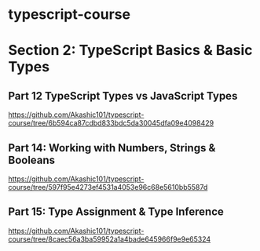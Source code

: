 # typescript-course

# Section 2: TypeScript Basics & Basic Types
## Part 12 TypeScript Types vs JavaScript Types
https://github.com/Akashic101/typescript-course/tree/6b594ca87cdbd833bdc5da30045dfa09e4098429

## Part 14: Working with Numbers, Strings & Booleans
https://github.com/Akashic101/typescript-course/tree/597f95e4273ef4531a4053e96c68e5610bb5587d

## Part 15: Type Assignment & Type Inference
https://github.com/Akashic101/typescript-course/tree/8caec56a3ba59952a1a4bade645966f9e9e65324

